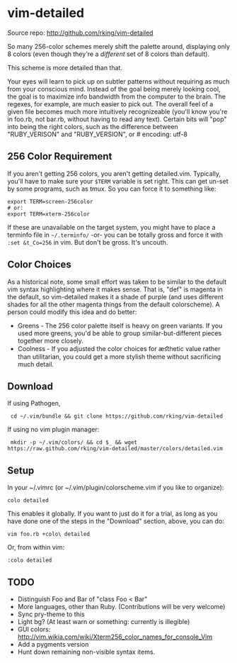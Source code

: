 vim-detailed
============

Source repo: http://github.com/rking/vim-detailed

So many 256-color schemes merely shift the palette around, displaying only 8
colors (even though they're a *different* set of 8 colors than default).

This scheme is more detailed than that.

Your eyes will learn to pick up on subtler patterns without requiring as
much from your conscious mind.  Instead of the goal being merely looking
cool, the goal is to maximize info bandwidth from the computer to the brain.
The regexes, for example, are much easier to pick out. The overall feel of a
given file becomes much more intuitively recognizeable (you'll know you're
in foo.rb, not bar.rb, without having to read any text). Certain bits will
"pop" into being the right colors, such as the difference between
"RUBY_VERISON" and "RUBY_VERSION", or # encoding: utf-8

## 256 Color Requirement

If you aren't getting 256 colors, you aren't getting detailed.vim.
Typically, you'll have to make sure your `$TERM` variable is set right. This
can get un-set by some programs, such as tmux. So you can force it to
something like:

    export TERM=screen-256color
    # or:
    export TERM=xterm-256color

If these are unavailable on the target system, you might have to place a
terminfo file in `~/.terminfo/`  -or- you can be totally gross and force it
with `:set &t_Co=256` in vim. But don't be gross. It's uncouth.

## Color Choices

As a historical note, some small effort was taken to be similar to the
default vim syntax highlighting where it makes sense. That is, "def" is
magenta in the default, so vim-detailed makes it a shade of purple (and uses
different shades for all the other magenta things from the default
colorscheme). A person could modify this idea and do better:

- Greens - The 256 color palette itself is heavy on green variants. If you
  used more greens, you'd be able to group similar-but-different pieces
  together more closely.
- Coolness - If you adjusted the color choices for æﬆhetic value rather than
  utilitarian, you could get a more stylish theme without sacrificing much
  detail.

## Download

 If using Pathogen,

     cd ~/.vim/bundle && git clone https://github.com/rking/vim-detailed

 If using no vim plugin manager:

     mkdir -p ~/.vim/colors/ && cd $_ && wget https://raw.github.com/rking/vim-detailed/master/colors/detailed.vim

## Setup

In your ~/.vimrc (or ~/.vim/plugin/colorscheme.vim if you like to organize):

    colo detailed

This enables it globally. If you want to just do it for a trial, as long as
you have done one of the steps in the "Download" section, above, you can do:

    vim foo.rb +colo\ detailed

Or, from within vim:

    :colo detailed

## TODO

  - Distinguish Foo and Bar of "class Foo < Bar"
  - More languages, other than Ruby. (Contributions will be very welcome)
  - Sync pry-theme to this
  - Light bg?  (At least warn or something: currently is illegible)
  - GUI colors: http://vim.wikia.com/wiki/Xterm256_color_names_for_console_Vim
  - Add a pygments version
  - Hunt down remaining non-visible syntax items.
